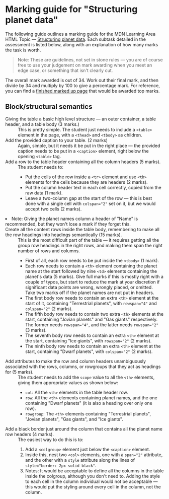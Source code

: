 # Marking guide for "Structuring planet data"

The following guide outlines a marking guide for the MDN Learning Area HTML Topic — [Structuring planet data](https://developer.mozilla.org/en-US/docs/Learn/HTML/Tables/Structuring_planet_data). Each subtask detailed in the assessment is listed below, along with an explanation of how many marks the task is worth.

> Note: These are guidelines, not set in stone rules — you are of course free to use your judgement on mark awarding when you meet an edge case, or something that isn't clearly cut.

The overall mark awarded is out of 34. Work out their final mark, and then divide by 34 and multiply by 100 to give a percentage mark. For reference, you can find a [finished marked up page](planets-data.html) that would be awarded top marks.

## Block/structural semantics

<dl>
  <dt>Giving the table a basic high level structure — an outer container, a table header, and a table body (3 marks.)</dt>
  <dd>This is pretty simple. The student just needs to include a <code>&lt;table&gt;</code> element in the page, with a <code>&lt;thead&gt;</code> and <code>&lt;tbody&gt;</code> as children.</dd>
  <dt>Add the provided caption to your table. (2 marks)</dt>
  <dd>Again, simple, but it needs it be put in the right place — the provided caption needs to be put in a <code>&lt;caption&gt;</code> element, right below the opening <code>&lt;table&gt;</code> tag.</dd>
  <dt>Add a row to the table header containing all the column headers (5 marks).</dt>
  <dd>The student needs to:
    <ul>
      <li>Put the cells of the row inside a <code>&lt;tr&gt;</code> element and use <code>&lt;th&gt;</code> elements for the cells because they are headers (2 marks).</li>
      <li>Put the column header text in each cell correctly, copied from the raw data (1 mark).</li>
      <li>Leave a two-column gap at the start of the row — this is best done with a single cell with <code>colspan="2"</code> set on it, but we would accept two cells (2 marks).</dd>
      <li>Note: Giving the planet names column a header of "Name" is recommended, but they won't lose a mark if they forget this.</li>
    </ul>
  </dd>
  <dt>Create all the content rows inside the table body, remembering to make all the row headings into headings semantically (15 marks).</dt>
  <dd>This is the most difficult part of the table — it requires getting all the group row headings in the right rows, and making them span the right number of rows and columns.
    <ul>
      <li>First of all, each row needs to be put inside the <code>&lt;tbody&gt;</code> (1 mark).</li>
      <li>Each row needs to contain a <code>&lt;th&gt;</code> element containing the planet name at the start followed by nine <code>&lt;td&gt;</code> elements containing the planet's data (5 marks). Give full marks if this is mostly right with a couple of typos, but start to reduce the mark at your discretion if significant data points are wrong, wrongly placed, or omitted. Take two marks off if the planet names are not put in headers.</li>
      <li>The first body row needs to contain an extra <code>&lt;th&gt;</code> element at the start of it, containing "Terrestrial planets", with <code>rowspan="4"</code> and <code>colspan="2"</code> (2 marks).</li>
      <li>The fifth body row needs to contain two extra <code>&lt;th&gt;</code> elements at the start, containing "Jovian planets" and "Gas giants" respectively. The former needs <code>rowspan="4"</code>, and the latter needs <code>rowspan="2"</code> (3 marks).</li>
      <li>The seventh body row needs to contain an extra <code>&lt;th&gt;</code> element at the start, containing "Ice giants", with <code>rowspan="2"</code> (2 marks).</li>
      <li>The ninth body row needs to contain an extra <code>&lt;th&gt;</code> element at the start, containing "Dwarf planets", with <code>colspan="2"</code> (2 marks).</li>
    </ul>
  </dd>
  <dt>Add attributes to make the row and column headers unambiguously associated with the rows, columns, or rowgroups that they act as headings for (5 marks).</dt>
  <dd>
    The student needs to add the <code>scope</code> value to all the <code>&lt;th&gt;</code> elements, giving them appropriate values as shown below:
    <ul>
      <li><code>col</code>: All the <code>&lt;th&gt;</code> elements in the table header row.</li>
      <li><code>row</code>: All the <code>&lt;th&gt;</code> elements containing planet names, and the one containing "Dwarf planets" (it is also a heading over only one row).</li>
      <li><code>rowgroup</code>: The <code>&lt;th&gt;</code> elements containing "Terrestrial planets", "Jovian planets", "Gas giants", and "Ice giants".</li>
    </ul>
  </dd>
  <dt>Add a black border just around the column that contains all the planet name row headers (4 marks).</dt>
  <dd>The easiest way to do this is to:
    <ol>
      <li>Add a <code>&lt;colgroup&gt;</code> element just below the <code>&lt;caption&gt;</code> element.</li>
      <li>Inside this, nest two <code>&lt;col&gt;</code> elements, one with a <code>span="2"</code> attribute, and the other with a <code>style</code> attribute along the lines of <code>style="border: 2px solid black"</code>.</li>
      <li>Notes: It would be acceptable to define all the columns in the table inside the colgroup, although you don't need to. Adding the style to each cell in the column individual would not be acceptable — this would put the styling around every cell in the column, not the column.</li>
    </ol>
  </dd>
</dl>
